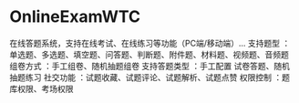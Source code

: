 # OnlineExamWTC
在线答题系统，支持在线考试、在线练习等功能（PC端/移动端）...
支持题型 ：单选题、多选题、填空题、问答题、判断题、附件题、材料题、视频题、音频题
组卷方式 ：手工组卷、随机抽题组卷
支持答题类型 ：手工配置 试卷答题、随机抽题练习
社交功能 ：试题收藏、试题评论、试题解析、试题点赞
权限控制 ：题库权限、考场权限
